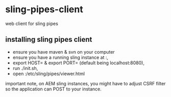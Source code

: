 # sling-pipes-client
web client for sling pipes

## installing sling pipes client
- ensure you have maven & svn on your computer
- ensure you have a running sling instance at <host>:<port>,
- export HOST=<host> & export PORT=<port>  (default being localhost:8080),
- run ./init.sh,
- open <host>:<port>/etc/sling/pipes/viewer.html

important note, on AEM sling instances, you might have to adjust CSRF filter so the application can POST to your instance.
